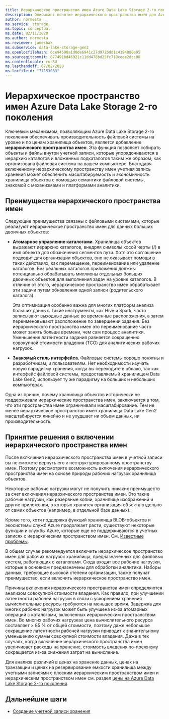 ```yaml
---
title: Иерархическое пространство имен Azure Data Lake Storage 2-го поколения
description: Описывает понятие иерархического пространства имен для Azure Data Lake Storage 2-го поколения
author: normesta
ms.service: storage
ms.topic: conceptual
ms.date: 02/11/2020
ms.author: normesta
ms.reviewer: jamesbak
ms.subservice: data-lake-storage-gen2
ms.openlocfilehash: 6ce94590a1d0de6941c27d972bdd1c4194080e95
ms.sourcegitcommit: 877491bd46921c11dd478bd25fc718ceee2dcc08
ms.contentlocale: ru-RU
ms.lasthandoff: 07/02/2020
ms.locfileid: "77153083"
---
```

# <a name="azure-data-lake-storage-gen2-hierarchical-namespace"></a>Иерархическое пространство имен Azure Data Lake Storage 2-го поколения

Ключевым механизмом, позволяющим Azure Data Lake Storage 2-го поколения обеспечивать производительность файловой системы на уровне и по ценам хранилища объектов, является добавление **иерархического пространства имен**. Эта функция позволяет собирать объекты и файлы внутри учетной записи, которые упорядочиваются в иерархию каталогов и вложенных подкаталогов таким же образом, как организована файловая система на вашем компьютере. Благодаря включенному иерархическому пространству имен учетная запись хранения может обеспечить масштабируемость и экономичность хранилища объектов с помощью семантики файловой системы, знакомой с механизмами и платформами аналитики.

## <a name="the-benefits-of-a-hierarchical-namespace"></a>Преимущества иерархического пространства имен

Следующие преимущества связаны с файловыми системами, которые реализуют иерархическое пространство имен для данных больших двоичных объектов:

- **Атомарное управление каталогами**. Хранилища объектов выражают иерархию каталогов, внедряя символы косой черты (/) в имя объекта для обозначения сегментов пути. Хотя это соглашение подходит для организации объектов, оно не оказывает помощи в таких действиях, как перемещение, переименование или удаление каталогов. Без реальных каталогов приложения должны потенциально обрабатывать миллионы отдельных больших двоичных объектов для выполнения задач на уровне каталогов. В отличие от этого, иерархическое пространство имен обрабатывает эти задачи путем обновления одной записи (родительского каталога).

    Эта оптимизация особенно важна для многих платформ анализа больших данных. Такие инструменты, как Hive и Spark, часто записывают выходные данные во временные расположения, а затем переименовывают расположение по завершении задания. Без иерархического пространства имен это переименование часто может занять больше времени, чем сам процесс аналитики. Уменьшение латентности задания равняется сокращению совокупной стоимости владения (TCO) для аналитических рабочих нагрузок.

- **Знакомый стиль интерфейса**. Файловые системы хорошо понятны и разработчикам, и пользователям. Нет необходимости изучать новую парадигму хранения, когда вы переходите в облако, так как интерфейс файловой системы, предоставляемый хранилищем Data Lake Gen2, использует ту же парадигму на больших и небольших компьютерах.

Одна из причин, почему хранилища объектов исторически не поддерживали иерархические пространства имен, заключается в том, что эти пространства имен ограничивали масштабирование. Тем не менее иерархическое пространство имен хранилища Data Lake Gen2 масштабируется линейно и не ухудшает ни объем данных, ни производительность.

## <a name="deciding-whether-to-enable-a-hierarchical-namespace"></a>Принятие решения о включении иерархического пространства имен

После включения иерархического пространства имен в учетной записи вы не сможете вернуть его к неструктурированному пространству имен. Поэтому рассмотрите возможность включения иерархического пространства имен на основе природы рабочих нагрузок хранилища объектов.

Некоторые рабочие нагрузки могут не получить никаких преимуществ за счет включения иерархического пространства имен. Это такие рабочие нагрузки, как резервные копии, хранилище изображений и другие приложения, в которых хранится организация объекта отдельно от самих объектов (например, в отдельной базе данных). 

Кроме того, хотя поддержка функций хранилища BLOB-объектов и экосистемы служб Azure продолжает расти, существуют некоторые функции и службы Azure, которые еще не поддерживаются в учетных записях с иерархическим пространством имен. См. [Известные проблемы](data-lake-storage-known-issues.md). 

В общем случае рекомендуется включить иерархическое пространство имен для рабочих нагрузок хранилища, предназначенных для файловых систем, работающих с каталогами. Сюда входят все рабочие нагрузки, которые в основном предназначены для обработки аналитики. Наборы данных, требующие высокой степени организации, также получат преимущество, если включить иерархическое пространство имен.

Причины включения иерархического пространства имен определяются анализом совокупной стоимости владения. Как правило, при улучшении латентности рабочей нагрузки в связи с ускорением хранения вычислительные ресурсы требуются на меньшее время. Задержка для многих рабочих нагрузок может быть улучшена из-за атомарных операций с каталогами, включенных иерархическим пространством имен. Во многих рабочих нагрузках цена вычислительного ресурса составляет > 85 % от общей стоимости, поэтому даже небольшое сокращение латентности рабочей нагрузки приводит к значительному уменьшению суммы совокупной стоимости владения. Даже в тех случаях, когда включение иерархического пространства имен увеличивает расходы на хранение, стоимость владения по-прежнему сокращается из-за снижения затрат на вычисление.

Для анализа различий в ценах на хранение данных, ценах на транзакции и ценах на резервирование емкости хранилища между учетными записями с плоским иерархическим пространством имен и иерархическим пространством имен см. раздел [цены на Azure Data Lake Storage 2-го поколения](https://azure.microsoft.com/pricing/details/storage/data-lake/).

## <a name="next-steps"></a>Дальнейшие шаги

- [Создание учетной записи хранения](./data-lake-storage-quickstart-create-account.md)

